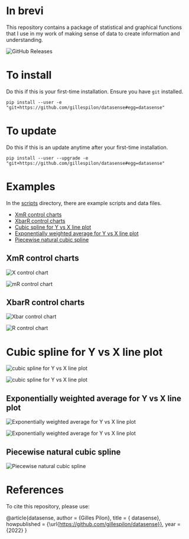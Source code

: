# In brevi

This repository contains a package of statistical and graphical functions
that I use in my work of making sense of data to create information
and understanding.

![GitHub Releases](https://img.shields.io/github/downloads/gilles/repo/version/total)

# To install #

Do this if this is your first-time installation. Ensure you have `git` installed.

```
pip install --user -e "git+https://github.com/gillespilon/datasense#egg=datasense"
```

# To update #

Do this if this is an update anytime after your first-time installation.

```
pip install --user --upgrade -e "git+https://github.com/gillespilon/datasense#egg=datasense"
```

# Examples

In the [scripts](scripts/) directory, there are example scripts and data files.

- [XmR control charts](#xmr-control-charts)
- [XbarR control charts](#xbarr-control-charts)
- [Cubic spline for Y vs X line plot](#cubic-spline-for-y-vs-x-line-plot)
- [Exponentially weighted average for Y vs X line plot](#exponentially-weighted-average-for-y-vs-x-line-plot)
- [Piecewise natural cubic spline](#piecewise-natural-cubic-spline)

## XmR control charts

![X control chart](scripts/x_mr_example_x.svg)


![mR control chart](scripts/x_mr_example_mr.svg)


## XbarR control charts

![Xbar control chart](scripts/xbar_r_example_xbar.svg)

![R control chart](scripts/xbar_r_example_r.svg)

# Cubic spline for Y vs X line plot

![cubic spline for Y vs X line plot](scripts/cubic_spline_datetime_float.svg)

![cubic spline for Y vs X line plot](scripts/cubic_spline_integer_float.svg)

## Exponentially weighted average for Y vs X line plot

![Exponentially weighted average for Y vs X line plot](scripts/exponentially_weighted_average_datetime_float.svg)

![Exponentially weighted average for Y vs X line plot](scripts/exponentially_weighted_average_integer_float.svg)

## Piecewise natural cubic spline

![Piecewise natural cubic spline](scripts/spline_piecewise_natural_cubic_spline_TARGET_FEATURE_30.svg)

# References

To cite this repository, please use:

@article{datasense,
    author       = {Gilles Pilon},
    title        = { datasense},
    howpublished = {\url{https://github.com/gillespilon/datasense}},
    year         = {2022}
}
